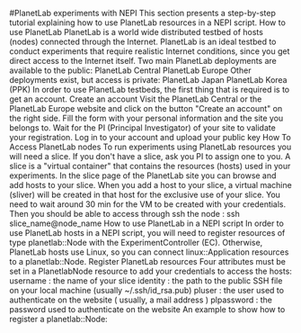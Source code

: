 
#PlanetLab experiments with NEPI
This section presents a step-by-step tutorial explaining how to use PlanetLab resources in a NEPI script.
How to use PlanetLab
PlanetLab is a world wide distributed testbed of hosts (nodes) connected through the Internet. PlanetLab is an ideal testbed to conduct experiments that require realistic Internet conditions, since you get direct access to the Internet itself.
Two main PlanetLab deployments are available to the public:
PlanetLab Central
PlanetLab Europe
Other deployments exist, but access is private:
PlanetLab Japan
PlanetLab Korea (PPK)
In order to use PlanetLab testbeds, the first thing that is required is to get an account.
Create an account
Visit the PlanetLab Central or the PlanetLab Europe website and click on the button "Create an account" on the right side.
Fill the form with your personal information and the site you belongs to.
Wait for the PI (Principal Investigator) of your site to validate your registration.
Log in to your account and upload your public key
How To Access PlanetLab nodes
To run experiments using PlanetLab resources you will need a slice. If you don't have a slice, ask you PI to assign one to you. A slice is a "virtual container" that contains the resources (hosts) used in your experiments.
In the slice page of the PlanetLab site you can browse and add hosts to your slice. When you add a host to your slice, a virtual machine (sliver) will be created in that host for the exclusive use of your slice.
You need to wait around 30 min for the VM to be created with your credentials.
Then you should be able to access through ssh the node : ssh slice_name@node_name
How to use PlanetLab in a NEPI script
In order to use PlanetLab hosts in a NEPI script, you will need to register resources of type planetlab::Node with the ExperimentController (EC). Otherwise, PlanetLab hosts use Linux, so you can connect linux::Application resources to a planetlab::Node.
Register PlanetLab resources
Four attributes must be set in a PlanetlabNode resource to add your credentials to access the hosts:
username : the name of your slice
identity : the path to the public SSH file on your local machine (usually ~/.ssh/id_rsa.pub)
pluser : the user used to authenticate on the website ( usually, a mail address )
plpassword : the password used to authenticate on the website
An example to show how to register a planetlab::Node:
